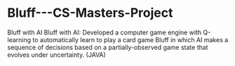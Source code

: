 # Bluff---CS-Masters-Project
Bluff with AI
Bluff with AI: Developed a computer game engine with Q-learning to automatically learn to play a card game Bluff in which AI
makes a sequence of decisions based on a partially-observed game state that evolves under uncertainty. (JAVA)
